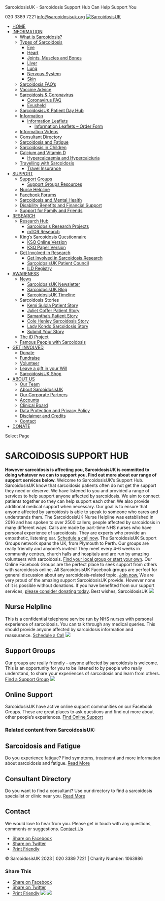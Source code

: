
SarcoidosisUK - Sarcoidosis Support Hub Can Help Support You
 
020 3389 7221
[info@sarcoidosisuk.org](mailto:info@sarcoidosisuk.org)
[![SarcoidosisUK](https://www.sarcoidosisuk.org/wp-content/uploads/2017/05/SarcoidosisUKWebsiteHeaderLogo_NoBackground375x190.png)](https://www.sarcoidosisuk.org/)
* [HOME](https://www.sarcoidosisuk.org/)
* [INFORMATION](https://www.sarcoidosisuk.org/information-hub/)
	+ [What is Sarcoidosis?](https://www.sarcoidosisuk.org/information-hub/what-is-sarcoidosis/)
	+ [Types of Sarcoidosis](#)
		- [Eye](https://www.sarcoidosisuk.org/information-hub/sarcoidosis-eye/)
		- [Heart](https://www.sarcoidosisuk.org/information-hub/sarcoidosis-heart/)
		- [Joints, Muscles and Bones](https://www.sarcoidosisuk.org/information-hub/sarcoidosis-joints-muscles-bones/)
		- [Liver](https://www.sarcoidosisuk.org/information-hub/liver-sarcoidosis/)
		- [Lung](https://www.sarcoidosisuk.org/information-hub/lung-sarcoidosis/)
		- [Nervous System](https://www.sarcoidosisuk.org/information-hub/sarcoidosis-nervous-system/)
		- [Skin](https://www.sarcoidosisuk.org/information-hub/sarcoidosis-and-the-skin/)
	+ [Sarcoidosis FAQ’s](https://www.sarcoidosisuk.org/information-hub/faq/)
	+ [Vaccine Advice](https://www.sarcoidosisuk.org/information-hub/what-is-sarcoidosis/vaccine-advice/)
	+ [Sarcoidosis & Coronavirus](https://www.sarcoidosisuk.org/information-hub/coronavirushome/)
		- [Coronavirus FAQ](https://www.sarcoidosisuk.org/information-hub/coronavirus-faq/)
		- [Evusheld](https://www.sarcoidosisuk.org/information-hub/evusheld/)
	+ [SarcoidosisUK Patient Day Hub](https://www.sarcoidosisuk.org/information-hub/what-is-sarcoidosis/sarcoidosisuk-patient-day-hub/)
	+ [Information](https://www.sarcoidosisuk.org/information-hub/)
		- [Information Leaflets](https://www.sarcoidosisuk.org/information-hub/patient-information-leaflets/)
			* [Information Leaflets – Order Form](https://www.sarcoidosisuk.org/information-hub/patient-information-leaflets/order-form/)
	+ [Information Videos](https://www.youtube.com/channel/UC-4sjkFWoxJxt7_ivrF9Kag)
	+ [Consultant Directory](https://www.sarcoidosisuk.org/information-hub/sarcoidosis-consultant-directory/)
	+ [Sarcoidosis and Fatigue](https://www.sarcoidosisuk.org/sarcoidosis-fatigue/)
	+ [Sarcoidosis in Children](https://www.sarcoidosisuk.org/information-hub/sarcoidosis-children/)
	+ [Calcium and Vitamin D](https://www.sarcoidosisuk.org/information-hub/calcium-vitamin-d/)
		- [Hypercalcaemia and Hypercalciuria](https://www.sarcoidosisuk.org/hypercalcaemia-and-hypercalciuria/)
	+ [Travelling with Sarcoidosis](https://www.sarcoidosisuk.org/information-hub/travelling-with-sarcoidosis/)
		- [Travel Insurance](https://www.sarcoidosisuk.org/information-hub/travel-insurance/)
* [SUPPORT](https://sarcoidosisuk.org/support/your-support/)
	+ [Support Groups](https://www.sarcoidosisuk.org/support/support-groups/)
		- [Support Groups Resources](https://www.sarcoidosisuk.org/support/support-groups/support-groups-resources/)
	+ [Nurse Helpline](https://www.sarcoidosisuk.org/support/nurse-helpline/)
	+ [Facebook Forums](https://www.sarcoidosisuk.org/support/online-support/)
	+ [Sarcoidosis and Mental Health](https://www.sarcoidosisuk.org/support/sarcoidosis-and-mental-health/)
	+ [Disability Benefits and Financial Support](https://www.sarcoidosisuk.org/support/benefits/)
	+ [Support for Family and Friends](https://www.sarcoidosisuk.org/support-for-family-and-friends/)
* [RESEARCH](https://sarcoidosisuk.org/research/sarcoidosisuk-research/)
	+ [Research Hub](https://www.sarcoidosisuk.org/research/sarcoidosis-research-hub/)
		- [Sarcoidosis Research Projects](https://www.sarcoidosisuk.org/research/sarcoidosis-research-hub/)
		- [mTOR Research](https://www.sarcoidosisuk.org/research/sarcoidosis-research-hub/mtor-research/)
	+ [King’s Sarcoidosis Questionnaire](https://www.sarcoidosisuk.org/research/ksq/)
		- [KSQ Online Version](https://sarcoidosisuk.org/surveys/)
		- [KSQ Paper Version](https://www.sarcoidosisuk.org/wp-content/uploads/2018/12/KSQ_SarcoidosisUK-Paper-Version.pdf)
	+ [Get Involved in Research](#)
		- [Get Involved in Sarcoidosis Research](https://www.sarcoidosisuk.org/research/get-involved-sarcoidosis-research/)
		- [SarcoidosisUK Patient Council](https://www.sarcoidosisuk.org/research/get-involved-sarcoidosis-research/sarcoidosisuk-patient-council/)
		- [ILD Registry](https://www.sarcoidosisuk.org/research/get-involved-sarcoidosis-research/patient-register/)
* [AWARENESS](https://www.sarcoidosisuk.org/awareness/)
	+ [News](#)
		- [SarcoidosisUK Newsletter](https://www.sarcoidosisuk.org/about/newsletter/)
		- [SarcoidosisUK Blog](https://www.sarcoidosisuk.org/about/blog/)
		- [SarcoidosisUK Timeline](https://www.sarcoidosisuk.org/?page_id=1638)
	+ Sarcoidosis Stories
		- [Kemi Sulola Patient Story](https://www.sarcoidosisuk.org/kemi-sulola-patient-story/)
		- [Juliet Coffer Patient Story](https://www.sarcoidosisuk.org/juliet-coffer-patient-story/)
		- [Samantha’s Patient Story](https://www.sarcoidosisuk.org/patient-story-2/)
		- [Cole Henley Sarcoidosis Story](https://www.sarcoidosisuk.org/sarc-1/)
		- [Lady Kondo Sarcoidosis Story](https://www.sarcoidosisuk.org/lady-kondo-sarcoidosis-story/)
		- [Submit Your Story](https://www.sarcoidosisuk.org/patient-stories/)
	+ [The iD Project](https://www.sarcoidosisuk.org/awareness/id-project/)
	+ [Famous People with Sarcoidosis](https://www.sarcoidosisuk.org/information-hub/famous-people-sarcoidosis/)
* [GET INVOLVED](https://www.sarcoidosisuk.org/supportus/)
	+ [Donate](https://www.sarcoidosisuk.org/donate/donate-to-sarcoidosisuk/)
	+ [Fundraise](https://www.sarcoidosisuk.org/fundraise-for-sarcoidosisuk/)
	+ [Volunteer](https://www.sarcoidosisuk.org/get-involved/volunteer/)
	+ [Leave a gift in your Will](https://www.sarcoidosisuk.org/donate/legacy-giving/)
	+ [SarcoidosisUK Shop](https://store.sarcoidosisuk.org/)
* [ABOUT US](https://www.sarcoidosisuk.org/about/about-sarcoidosisuk/)
	+ [Our Team](https://www.sarcoidosisuk.org/about/our-team/)
	+ [About SarcoidosisUK](https://www.sarcoidosisuk.org/about/about-sarcoidosisuk/)
	+ [Our Corporate Partners](https://www.sarcoidosisuk.org/about/our-corporate-partners/)
	+ [Accounts](https://www.sarcoidosisuk.org/about/accounts/)
	+ [Clinical Board](https://www.sarcoidosisuk.org/about/clinical-board/)
	+ [Data Protection and Privacy Policy](https://www.sarcoidosisuk.org/about/data-protection-policy/)
	+ [Disclaimer and Credits](https://www.sarcoidosisuk.org/about/disclaimer/)
	+ [Contact](https://www.sarcoidosisuk.org/about/contact/)
* [DONATE](https://www.sarcoidosisuk.org/donate/donate-to-sarcoidosisuk/)
 
Select Page
  
 
 
 
# SARCOIDOSIS SUPPORT HUB
**However sarcoidosis is affecting you, SarcoidosisUK is committed to doing whatever we can to support you. Find out more about our range of support services below.**
Welcome to SarcoidosisUK’s Support Hub.
SarcoidosisUK know that sarcoidosis patients often do not get the support they need or deserve. We have listened to you and provided a range of services to help support anyone affected by sarcoidosis.
We aim to connect patients together so they can help support each other. We also provide additional medical support when necessary. Our goal is to ensure that anyone affected by sarcoidosis is able to speak to someone who cares and understands them.
The SarcoidosisUK Nurse Helpline was established in 2016 and has spoken to over 2500 callers; people affected by sarcoidosis in many different ways. Calls are made by part-time NHS nurses who have personal experience of sarcoidosis. They are experts who provide an empathetic, listening ear. [Schedule a call now](https://www.sarcoidosisuk.org/support/nurse-helpline/).
The SarcoidosisUK Support Groups network spans the UK, from Plymouth to Perth. Our groups are really friendly and anyone’s invited! They meet every 4-6 weeks in community centres, church halls and hospitals and are run by amazing volunteers with sarcoidosis. [Find your local group or start your own](https://www.sarcoidosisuk.org/support/support-groups/).
Our Online Facebook Groups are the perfect place to seek support from others with sarcoidosis online. All SarcoidosisUK Facebook groups are perfect for general discussion about any sarcoidosis-related topic. [Join now.](https://www.sarcoidosisuk.org/support/online-support/)
We are very proud of the amazing support SarcoidosisUK provide. However none of it is possible without donations. If you have benefited from our support services, [please consider donating today](https://sarcoidosisuk.org/donate/donate-to-sarcoidosisuk/).
Best wishes,
SarcoidosisUK
![](https://sarcoidosisuk.org/wp-content/uploads/2018/02/first-aid-kit.png)
## Nurse Helpline
This is a confidential telephone service run by NHS nurses with personal experience of sarcoidosis. You can talk through any medical queries. This should provide anyone affected by sarcoidosis information and reassurance.
[Schedule a Call](http://sarcoidosisuk.org/telephone-helpline/)
![](https://sarcoidosisuk.org/wp-content/uploads/2018/02/multiple-users-silhouette-2.png)
## Support Groups
Our groups are really friendly – anyone affected by sarcoidosis is welcome. This is an opportunity for you to be listened to by people who really understand, to share your experiences of sarcoidosis and learn from others.
[Find a Support Group](http://sarcoidosisuk.org/support-groups/)
![](https://sarcoidosisuk.org/wp-content/uploads/2018/02/arroba-symbol.png)
## Online Support
SarcoidosisUK have active online support communities on our Facebook Groups. These are great places to ask questions and find out more about other people’s experiences.
[Find Online Support](http://sarcoidosisuk.org/online-support/) 
### Related content from SarcoidosisUK:
## Sarcoidosis and Fatigue
Do you experience fatigue? Find symptoms, treatment and more information about sarcoidosis and fatigue.
[Read More](https://sarcoidosisuk.org/information/types-of-sarcoidosis/sarcoidosis-fatigue/)
## Consultant Directory
Do you want to find a consultant? Use our directory to find a sarcoidosis specialist or clinic near you.
[Read More](https://sarcoidosisuk.org/information/sarcoidosis-consultant-directory/)
## Contact
We would love to hear from you. Please get in touch with any questions, comments or suggestions.
[Contact Us](https://sarcoidosisuk.org/about/contact/)
* [Share on Facebook](http://www.facebook.com/sharer.php?u=https%3A%2F%2Fwww.sarcoidosisuk.org%2Fsupport%2Fyour-support%2F&t=Sarcoidosis%20Support%20Hub)
* [Share on Twitter](http://twitter.com/share?text=Sarcoidosis%20Support%20Hub&url=https%3A%2F%2Fwww.sarcoidosisuk.org%2Fsupport%2Fyour-support%2F&via=SarcoidosisUK)
* [Print Friendly](http://www.printfriendly.com/print?url=https%3A%2F%2Fwww.sarcoidosisuk.org%2Fsupport%2Fyour-support%2F&title=Sarcoidosis%20Support%20Hub)
 
© SarcoidosisUK 2023 | 020 3389 7221 | Charity Number: 1063986 
### Share This
* [Share on Facebook](http://www.facebook.com/sharer.php?u=https%3A%2F%2Fwww.sarcoidosisuk.org%2Fsupport%2Fyour-support%2F&t=Sarcoidosis%20Support%20Hub)
* [Share on Twitter](http://twitter.com/share?text=Sarcoidosis%20Support%20Hub&url=https%3A%2F%2Fwww.sarcoidosisuk.org%2Fsupport%2Fyour-support%2F&via=SarcoidosisUK)
* [Print Friendly](http://www.printfriendly.com/print?url=https%3A%2F%2Fwww.sarcoidosisuk.org%2Fsupport%2Fyour-support%2F&title=Sarcoidosis%20Support%20Hub)
![](https://www.facebook.com/tr?id=617877475600309&ev=PageView&noscript=1&cd%5Bpage_title%5D=Sarcoidosis+Support+Hub&cd%5Bpost_type%5D=page&cd%5Bpost_id%5D=19&cd%5Bplugin%5D=PixelYourSite&cd%5Buser_role%5D=guest&cd%5Bevent_url%5D=www.sarcoidosisuk.org%2Fsupport%2Fyour-support%2F)
![](https://www.facebook.com/tr?id=617877475600309&ev=ViewContent&noscript=1&cd%5Bpage_title%5D=Sarcoidosis+Support+Hub&cd%5Bpost_type%5D=page&cd%5Bpost_id%5D=19&cd%5Bplugin%5D=PixelYourSite&cd%5Buser_role%5D=guest&cd%5Bevent_url%5D=www.sarcoidosisuk.org%2Fsupport%2Fyour-support%2F)
